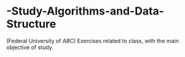 # -Study-Algorithms-and-Data-Structure
(Federal University of ABC) Exercises related to class, with the main objective of study.
